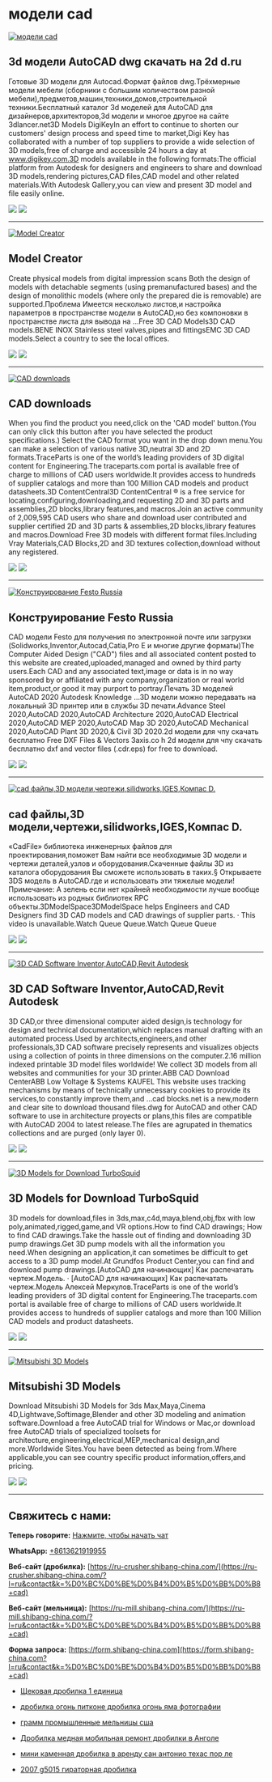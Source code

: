 # модели cad

<a href="https://swt.shibang-china.com/?l=ru&img&k=%D0%BC%D0%BE%D0%B4%D0%B5%D0%BB%D0%B8+cad" target="_blank">![модели cad](http://static.shibang-china.com/all-800x300/418.jpg)</a>

## 3d модели AutoCAD dwg скачать на 2d d.ru
Готовые 3D модели для Autocad.Формат файлов dwg.Трёхмерные модели мебели (сборники с большим количеством разной мебели),предметов,машин,техники,домов,строительной техники.Бесплатный каталог 3d моделей для AutoCAD для дизайнеров,архитекторов,3d модели и многое другое на сайте 3dlancer.net3D Models DigiKeyIn an effort to continue to shorten our customers' design process and speed time to market,Digi Key has collaborated with a number of top suppliers to provide a wide selection of 3D models,free of charge and accessible 24 hours a day at www.digikey.com.3D models available in the following formats:The official platform from Autodesk for designers and engineers to share and download 3D models,rendering pictures,CAD files,CAD model and other related materials.With Autodesk Gallery,you can view and present 3D model and file easily online.


<a href="https://whatsapp.shibangsoft.com/WhatsApp.php" target="_blank" title="WhatsApp">![](http://static.shibang-china.com/icon/whatsapp.png)</a> <a href="https://swt.shibang-china.com/?l=ru&icon&k=%D0%BC%D0%BE%D0%B4%D0%B5%D0%BB%D0%B8+cad" target="_blank">![](http://static.shibang-china.com/icon/chat-ru.png)</a>

---

<a href="https://swt.shibang-china.com/?l=ru&img&k=%D0%BC%D0%BE%D0%B4%D0%B5%D0%BB%D0%B8+cad" target="_blank">![Model Creator](http://static.shibang-china.com/all-800x300/1173.jpg)</a>

## Model Creator
Create physical models from digital impression scans Both the design of models with detachable segments (using premanufactured bases) and the design of monolithic models (where only the prepared die is removable) are supported.Проблема Имеется несколько листов,и настройка параметров в пространстве модели в AutoCAD,но без компоновки в пространстве листа для вывода на …Free 3D CAD Models3D CAD models.BENE INOX Stainless steel valves,pipes and fittingsEMC 3D CAD models.Select a country to see the local offices.


<a href="https://whatsapp.shibangsoft.com/WhatsApp.php" target="_blank" title="WhatsApp">![](http://static.shibang-china.com/icon/whatsapp.png)</a> <a href="https://swt.shibang-china.com/?l=ru&icon&k=%D0%BC%D0%BE%D0%B4%D0%B5%D0%BB%D0%B8+cad" target="_blank">![](http://static.shibang-china.com/icon/chat-ru.png)</a>

---

<a href="https://swt.shibang-china.com/?l=ru&img&k=%D0%BC%D0%BE%D0%B4%D0%B5%D0%BB%D0%B8+cad" target="_blank">![CAD downloads](http://static.shibang-china.com/all-800x300/349.jpg)</a>

## CAD downloads
When you find the product you need,click on the 'CAD model' button.(You can only click this button after you have selected the product specifications.) Select the CAD format you want in the drop down menu.You can make a selection of various native 3D,neutral 3D and 2D formats.TraceParts is one of the world’s leading providers of 3D digital content for Engineering.The traceparts.com portal is available free of charge to millions of CAD users worldwide.It provides access to hundreds of supplier catalogs and more than 100 Million CAD models and product datasheets.3D ContentCentral3D ContentCentral &#174; is a free service for locating,configuring,downloading,and requesting 2D and 3D parts and assemblies,2D blocks,library features,and macros.Join an active community of 2,009,595 CAD users who share and download user contributed and supplier certified 2D and 3D parts &amp; assemblies,2D blocks,library features and macros.Download Free 3D models with different format files.Including Vray Materials,CAD Blocks,2D and 3D textures collection,download without any registered.


<a href="https://whatsapp.shibangsoft.com/WhatsApp.php" target="_blank" title="WhatsApp">![](http://static.shibang-china.com/icon/whatsapp.png)</a> <a href="https://swt.shibang-china.com/?l=ru&icon&k=%D0%BC%D0%BE%D0%B4%D0%B5%D0%BB%D0%B8+cad" target="_blank">![](http://static.shibang-china.com/icon/chat-ru.png)</a>

---

<a href="https://swt.shibang-china.com/?l=ru&img&k=%D0%BC%D0%BE%D0%B4%D0%B5%D0%BB%D0%B8+cad" target="_blank">![Конструирование Festo Russia](http://static.shibang-china.com/all-800x300/1149.jpg)</a>

## Конструирование Festo Russia
CAD модели Festo для получения по электронной почте или загрузки (Solidworks,Inventor,Autocad,Catia,Pro E и многие другие форматы)The Computer Aided Design (&quot;CAD&quot;) files and all associated content posted to this website are created,uploaded,managed and owned by third party users.Each CAD and any associated text,image or data is in no way sponsored by or affiliated with any company,organization or real world item,product,or good it may purport to portray.Печать 3D моделей AutoCAD 2020 Autodesk Knowledge …3D модели можно передавать на локальный 3D принтер или в службы 3D печати.Advance Steel 2020,AutoCAD 2020,AutoCAD Architecture 2020,AutoCAD Electrical 2020,AutoCAD MEP 2020,AutoCAD Map 3D 2020,AutoCAD Mechanical 2020,AutoCAD Plant 3D 2020,&amp; Civil 3D 2020.2d модели для чпу скачать бесплатно Free DXF Files &amp; Vectors 3axis.co h 2d модели для чпу скачать бесплатно dxf and vector files (.cdr.eps) for free to download.


<a href="https://whatsapp.shibangsoft.com/WhatsApp.php" target="_blank" title="WhatsApp">![](http://static.shibang-china.com/icon/whatsapp.png)</a> <a href="https://swt.shibang-china.com/?l=ru&icon&k=%D0%BC%D0%BE%D0%B4%D0%B5%D0%BB%D0%B8+cad" target="_blank">![](http://static.shibang-china.com/icon/chat-ru.png)</a>

---

<a href="https://swt.shibang-china.com/?l=ru&img&k=%D0%BC%D0%BE%D0%B4%D0%B5%D0%BB%D0%B8+cad" target="_blank">![cad файлы,3D модели,чертежи,silidworks,IGES,Компас D.](http://static.shibang-china.com/all-800x300/1051.jpg)</a>

## cad файлы,3D модели,чертежи,silidworks,IGES,Компас D.
&#171;CadFile&#187; библиотека инженерных файлов для проектирования,поможет Вам найти все необходимые 3D модели и чертежи деталей,узлов и оборудования.Скаченные файлы 3D из каталога оборудования Вы сможете использовать в таких.&#167; Открываете 3DS модель в AutoCAD.где и использовать эти тяжелые модели! Примечание: А зелень если нет крайней необходимости лучше вообще использовать из родных библиотек RPC объекты.3DModelSpace3DModelSpace helps Engineers and CAD Designers find 3D CAD models and CAD drawings of supplier parts.&nbsp;&#0183;&#32;This video is unavailable.Watch Queue Queue.Watch Queue Queue


<a href="https://whatsapp.shibangsoft.com/WhatsApp.php" target="_blank" title="WhatsApp">![](http://static.shibang-china.com/icon/whatsapp.png)</a> <a href="https://swt.shibang-china.com/?l=ru&icon&k=%D0%BC%D0%BE%D0%B4%D0%B5%D0%BB%D0%B8+cad" target="_blank">![](http://static.shibang-china.com/icon/chat-ru.png)</a>

---

<a href="https://swt.shibang-china.com/?l=ru&img&k=%D0%BC%D0%BE%D0%B4%D0%B5%D0%BB%D0%B8+cad" target="_blank">![3D CAD Software Inventor,AutoCAD,Revit Autodesk](http://static.shibang-china.com/all-800x300/106.jpg)</a>

## 3D CAD Software Inventor,AutoCAD,Revit Autodesk
3D CAD,or three dimensional computer aided design,is technology for design and technical documentation,which replaces manual drafting with an automated process.Used by architects,engineers,and other professionals,3D CAD software precisely represents and visualizes objects using a collection of points in three dimensions on the computer.2.16 million indexed printable 3D model files worldwide! We collect 3D models from all websites and communities for your 3D printer.ABB CAD Download CenterABB Low Voltage &amp; Systems KAUFEL This website uses tracking mechanisms by means of technically unnecessary cookies to provide its services,to constantly improve them,and …cad blocks.net is a new,modern and clear site to download thousand files.dwg for AutoCAD and other CAD software to use in architecture proyects or plans,this files are compatible with AutoCAD 2004 to latest release.The files are agrupated in thematics collections and are purged (only layer 0).


<a href="https://whatsapp.shibangsoft.com/WhatsApp.php" target="_blank" title="WhatsApp">![](http://static.shibang-china.com/icon/whatsapp.png)</a> <a href="https://swt.shibang-china.com/?l=ru&icon&k=%D0%BC%D0%BE%D0%B4%D0%B5%D0%BB%D0%B8+cad" target="_blank">![](http://static.shibang-china.com/icon/chat-ru.png)</a>

---

<a href="https://swt.shibang-china.com/?l=ru&img&k=%D0%BC%D0%BE%D0%B4%D0%B5%D0%BB%D0%B8+cad" target="_blank">![3D Models for Download TurboSquid](http://static.shibang-china.com/all-800x300/97.jpg)</a>

## 3D Models for Download TurboSquid
3D models for download,files in 3ds,max,c4d,maya,blend,obj,fbx with low poly,animated,rigged,game,and VR options.How to find CAD drawings; How to find CAD drawings.Take the hassle out of finding and downloading 3D pump drawings.Get 3D pump models with all the information you need.When designing an application,it can sometimes be difficult to get access to a 3D pump model.At Grundfos Product Center,you can find and download pump drawings.[AutoCAD для начинающих] Как распечатать чертеж.Модель.&nbsp;&#0183;&#32;[AutoCAD для начинающих] Как распечатать чертеж.Модель Алексей Меркулов.TraceParts is one of the world’s leading providers of 3D digital content for Engineering.The traceparts.com portal is available free of charge to millions of CAD users worldwide.It provides access to hundreds of supplier catalogs and more than 100 Million CAD models and product datasheets.


<a href="https://whatsapp.shibangsoft.com/WhatsApp.php" target="_blank" title="WhatsApp">![](http://static.shibang-china.com/icon/whatsapp.png)</a> <a href="https://swt.shibang-china.com/?l=ru&icon&k=%D0%BC%D0%BE%D0%B4%D0%B5%D0%BB%D0%B8+cad" target="_blank">![](http://static.shibang-china.com/icon/chat-ru.png)</a>

---

<a href="https://swt.shibang-china.com/?l=ru&img&k=%D0%BC%D0%BE%D0%B4%D0%B5%D0%BB%D0%B8+cad" target="_blank">![Mitsubishi 3D Models](http://static.shibang-china.com/all-800x300/878.jpg)</a>

## Mitsubishi 3D Models
Download Mitsubishi 3D Models for 3ds Max,Maya,Cinema 4D,Lightwave,Softimage,Blender and other 3D modeling and animation software.Download a free AutoCAD trial for Windows or Mac,or download free AutoCAD trials of specialized toolsets for architecture,engineering,electrical,MEP,mechanical design,and more.Worldwide Sites.You have been detected as being from.Where applicable,you can see country specific product information,offers,and pricing.

<a href="https://whatsapp.shibangsoft.com/WhatsApp.php" target="_blank" title="WhatsApp">![](http://static.shibang-china.com/icon/whatsapp.png)</a> <a href="https://swt.shibang-china.com/?l=ru&icon&k=%D0%BC%D0%BE%D0%B4%D0%B5%D0%BB%D0%B8+cad" target="_blank">![](http://static.shibang-china.com/icon/chat-ru.png)</a>

---
## Свяжитесь с нами:

**Теперь говорите:** [Нажмите, чтобы начать чат](https://swt.shibang-china.com?l=ru&contact&k=%D0%BC%D0%BE%D0%B4%D0%B5%D0%BB%D0%B8+cad)

**WhatsApp:**  [+8613621919955](https://whatsapp.shibangsoft.com/WhatsApp.php)

**Веб-сайт (дробилка):** [https://ru-crusher.shibang-china.com/](https://ru-crusher.shibang-china.com/?l=ru&contact&k=%D0%BC%D0%BE%D0%B4%D0%B5%D0%BB%D0%B8+cad)

**Веб-сайт (мельница):** [https://ru-mill.shibang-china.com/](https://ru-mill.shibang-china.com/?l=ru&contact&k=%D0%BC%D0%BE%D0%B4%D0%B5%D0%BB%D0%B8+cad)

**Форма запроса:** [https://form.shibang-china.com](https://form.shibang-china.com?l=ru&contact&k=%D0%BC%D0%BE%D0%B4%D0%B5%D0%BB%D0%B8+cad)

* [Щековая дробилка 1 единица](../132/%D0%A9%D0%B5%D0%BA%D0%BE%D0%B2%D0%B0%D1%8F%20%D0%B4%D1%80%D0%BE%D0%B1%D0%B8%D0%BB%D0%BA%D0%B0%201%20%D0%B5%D0%B4%D0%B8%D0%BD%D0%B8%D1%86%D0%B0.md)

* [дробилка огонь питконе дробилка огонь яма фотографии](../133/%D0%B4%D1%80%D0%BE%D0%B1%D0%B8%D0%BB%D0%BA%D0%B0%20%D0%BE%D0%B3%D0%BE%D0%BD%D1%8C%20%D0%BF%D0%B8%D1%82%D0%BA%D0%BE%D0%BD%D0%B5%20%D0%B4%D1%80%D0%BE%D0%B1%D0%B8%D0%BB%D0%BA%D0%B0%20%D0%BE%D0%B3%D0%BE%D0%BD%D1%8C%20%D1%8F%D0%BC%D0%B0%20%D1%84%D0%BE%D1%82%D0%BE%D0%B3%D1%80%D0%B0%D1%84%D0%B8%D0%B8.md)

* [грамм промышленные мельницы сша](../131/%D0%B3%D1%80%D0%B0%D0%BC%D0%BC%20%D0%BF%D1%80%D0%BE%D0%BC%D1%8B%D1%88%D0%BB%D0%B5%D0%BD%D0%BD%D1%8B%D0%B5%20%D0%BC%D0%B5%D0%BB%D1%8C%D0%BD%D0%B8%D1%86%D1%8B%20%D1%81%D1%88%D0%B0.md)

* [Дробилка медная мобильная ремонт дробилки в Анголе](../131/%D0%94%D1%80%D0%BE%D0%B1%D0%B8%D0%BB%D0%BA%D0%B0%20%D0%BC%D0%B5%D0%B4%D0%BD%D0%B0%D1%8F%20%D0%BC%D0%BE%D0%B1%D0%B8%D0%BB%D1%8C%D0%BD%D0%B0%D1%8F%20%D1%80%D0%B5%D0%BC%D0%BE%D0%BD%D1%82%20%D0%B4%D1%80%D0%BE%D0%B1%D0%B8%D0%BB%D0%BA%D0%B8%20%D0%B2%20%D0%90%D0%BD%D0%B3%D0%BE%D0%BB%D0%B5.md)

* [мини каменная дробилка в аренду сан антонио техас пор ле](../131/%D0%BC%D0%B8%D0%BD%D0%B8%20%D0%BA%D0%B0%D0%BC%D0%B5%D0%BD%D0%BD%D0%B0%D1%8F%20%D0%B4%D1%80%D0%BE%D0%B1%D0%B8%D0%BB%D0%BA%D0%B0%20%D0%B2%20%D0%B0%D1%80%D0%B5%D0%BD%D0%B4%D1%83%20%D1%81%D0%B0%D0%BD%20%D0%B0%D0%BD%D1%82%D0%BE%D0%BD%D0%B8%D0%BE%20%D1%82%D0%B5%D1%85%D0%B0%D1%81%20%D0%BF%D0%BE%D1%80%20%D0%BB%D0%B5.md)

* [2007 g5015 гираторная дробилка](../135/2007%20g5015%20%D0%B3%D0%B8%D1%80%D0%B0%D1%82%D0%BE%D1%80%D0%BD%D0%B0%D1%8F%20%D0%B4%D1%80%D0%BE%D0%B1%D0%B8%D0%BB%D0%BA%D0%B0.md)